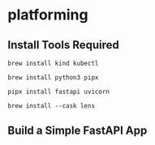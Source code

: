 # platforming

## Install Tools Required

`brew install kind kubectl`

`brew install python3 pipx`

`pipx install fastapi uvicorn`

`brew install --cask lens`


## Build a Simple FastAPI App
